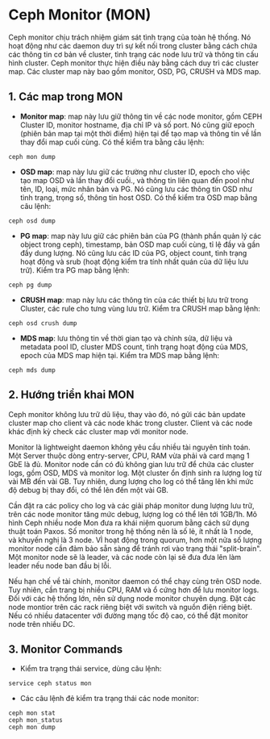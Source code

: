 # Ceph Monitor (MON)
Ceph monitor chịu trách nhiệm giám sát tình trạng của toàn hệ thống. Nó hoạt động như các daemon duy trì sự kết nối trong cluster bằng cách chứa các thông tin cơ bản về cluster, tình trạng các node lưu trữ và thông tin cấu hình cluster. Ceph monitor thực hiện điều này bằng cách duy trì các cluster map. Các cluster map này bao gồm monitor, OSD, PG, CRUSH và MDS map.

## 1. Các map trong MON
 - **Monitor map**: map này lưu giữ thông tin về các node monitor, gồm CEPH Cluster ID, monitor hostname, địa chỉ IP và số port. Nó cũng giữ epoch (phiên bản map tại một thời điểm) hiện tại để tạo map và thông tin về lần thay đổi map cuối cùng. Có thể kiểm tra bằng câu lệnh:
  ```
  ceph mon dump
  ```

 - **OSD map**: map này lưu giữ các trường như cluster ID, epoch cho việc tạo map OSD và lần thay đổi cuối., và thông tin liên quan đến pool như tên, ID, loại, mức nhân bản và PG. Nó cũng lưu các thông tin OSD như tình trạng, trọng số, thông tin host OSD. Có thể kiểm tra OSD map bằng câu lệnh:
  ```
  ceph osd dump
  ```

 - **PG map**: map này lưu giữ các phiên bản của PG (thành phần quản lý các object trong ceph), timestamp, bản OSD map cuối cùng, tỉ lệ đầy và gần đầy dung lượng. Nó cũng lưu các ID của PG, object count, tình trạng hoạt động và srub (hoạt động kiểm tra tính nhất quán của dữ liệu lưu trữ). Kiểm tra PG map bằng lệnh:
  ```
  ceph pg dump
  ```

 - **CRUSH map**: map này lưu các thông tin của các thiết bị lưu trữ trong Cluster, các rule cho tưng vùng lưu trữ. Kiểm tra CRUSH map bằng lệnh:
  ```
  ceph osd crush dump
  ```

 - **MDS map**: lưu thông tin về thời gian tạo và chỉnh sửa, dữ liệu và metadata pool ID, cluster MDS count, tình trạng hoạt động của MDS, epoch của MDS map hiện tại. Kiểm tra MDS map bằng lệnh:
  ```
  ceph mds dump
  ```

## 2. Hướng triển khai MON
Ceph monitor không lưu trữ dũ liệu, thay vào đó, nó gửi các bản update cluster map cho client và các node khác trong cluster. Client và các node khác định kỳ check các cluster map với monitor node.

Monitor là lightweight daemon không yêu cầu nhiều tài nguyên tính toán. Một Server thuộc dòng entry-server, CPU, RAM vừa phải và card mạng 1 GbE là đủ. Monitor node cần có đủ không gian lưu trữ để chứa các cluster logs, gồm OSD, MDS và monitor log. Một cluster ổn định sinh ra lượng log từ vài MB đến vài GB. Tuy nhiên, dung lượng cho log có thể tăng lên khi mức độ debug bị thay đổi, có thể lên đến một vài GB.

Cần đặt ra các policy cho log và các giải pháp monitor dung lượng lưu trữ, trên các node monitor tăng mức debug, lượng log có thể lên tới 1GB/1h.
Mô hình Ceph nhiều node Mon đưa ra khái niệm quorum bằng cách sử dụng thuật toán Paxos. Số monitor trong hệ thống nên là số lẻ, ít nhất là 1 node, và khuyến nghị là 3 node. VÌ hoạt động trong quorum, hơn một nửa số lượng monitor node cần đảm bảo sẵn sàng để tránh rơi vào trạng thái "split-brain". Một monitor node sẽ là leader, và các node còn lại sẽ đưa đưa lên làm leader nếu node ban đầu bị lỗi.

Nếu hạn chế về tài chính, monitor daemon có thể chạy cùng trên OSD node. Tuy nhiên, cần trang bị nhiều CPU, RAM và ổ cứng hơn để lưu monitor logs.
Đối với các hệ thống lớn, nên sử dụng node monitor chuyên dụng. Đặt các node montior trên các rack riêng biệt với switch và nguồn điện riêng biệt. Nếu có nhiều datacenter với đường mạng tốc độ cao, có thể đặt monitor node trên nhiều DC.

## 3. Monitor Commands
 - Kiểm tra trạng thái service, dùng câu lệnh:

  ```
  service ceph status mon
  ```
 - Các câu lệnh đẻ kiểm tra trạng thái các node monitor:
 
  ```
  ceph mon stat
  ceph mon_status
  ceph mon dump
  ``` 

 